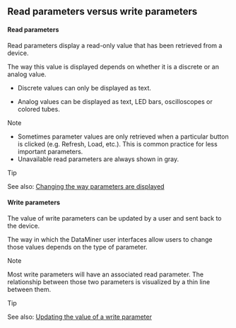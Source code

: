 ## Read parameters versus write parameters

#### Read parameters

Read parameters display a read-only value that has been retrieved from a device.

The way this value is displayed depends on whether it is a discrete or an analog value.

- Discrete values can only be displayed as text.

- Analog values can be displayed as text, LED bars, oscilloscopes or colored tubes.

> [!NOTE]
> -  Sometimes parameter values are only retrieved when a particular button is clicked (e.g. Refresh, Load, etc.). This is common practice for less important parameters.
> -  Unavailable read parameters are always shown in gray.

> [!TIP]
> See also:
> [Changing the way parameters are displayed](Changing_the_way_parameters_are_displayed.md)

#### Write parameters

The value of write parameters can be updated by a user and sent back to the device.

The way in which the DataMiner user interfaces allow users to change those values depends on the type of parameter.

> [!NOTE]
> Most write parameters will have an associated read parameter. The relationship between those two parameters is visualized by a thin line between them.

> [!TIP]
> See also:
> [Updating the value of a write parameter](Updating_the_value_of_a_write_parameter.md)
